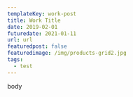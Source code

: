 ```yaml
---
templateKey: work-post
title: Work Title
date: 2019-02-01
futuredate: 2021-01-11
url: url
featuredpost: false
featuredimage: /img/products-grid2.jpg
tags:
  - test
---
```

body
